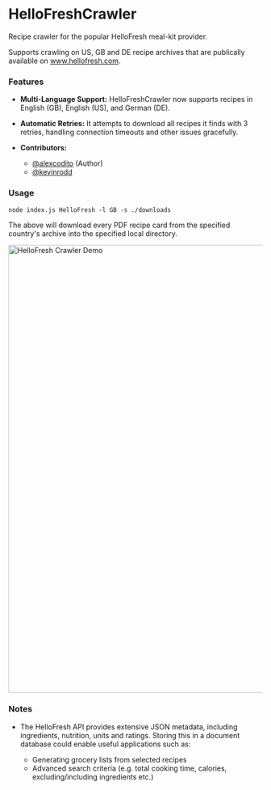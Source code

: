 # HelloFreshCrawler

Recipe crawler for the popular HelloFresh meal-kit provider.

Supports crawling on US, GB and DE recipe archives that are publically available on www.hellofresh.com.

### Features

- **Multi-Language Support:** HelloFreshCrawler now supports recipes in English (GB), English (US), and German (DE).

- **Automatic Retries:** It attempts to download all recipes it finds with 3 retries, handling connection timeouts and other issues gracefully.

- **Contributors:** 
  - [@alexcodito](https://github.com/alexcodito/) (Author)
  - [@kevinrodd](https://github.com/kevinrodd/)

### Usage

`node index.js HelloFresh -l GB -s ./downloads`

The above will download every PDF recipe card from the specified country's archive into the specified local directory.

<img src="https://github.com/alexcodito/HelloFreshCrawler/blob/master/hello-fresh-crawler.gif" width="886" alt="HelloFresh Crawler Demo"/>

### Notes

- The HelloFresh API provides extensive JSON metadata, including ingredients, nutrition, units and ratings. Storing this in a document database could enable useful applications such as:

  - Generating grocery lists from selected recipes
  - Advanced search criteria (e.g. total cooking time, calories, excluding/including ingredients etc.)
